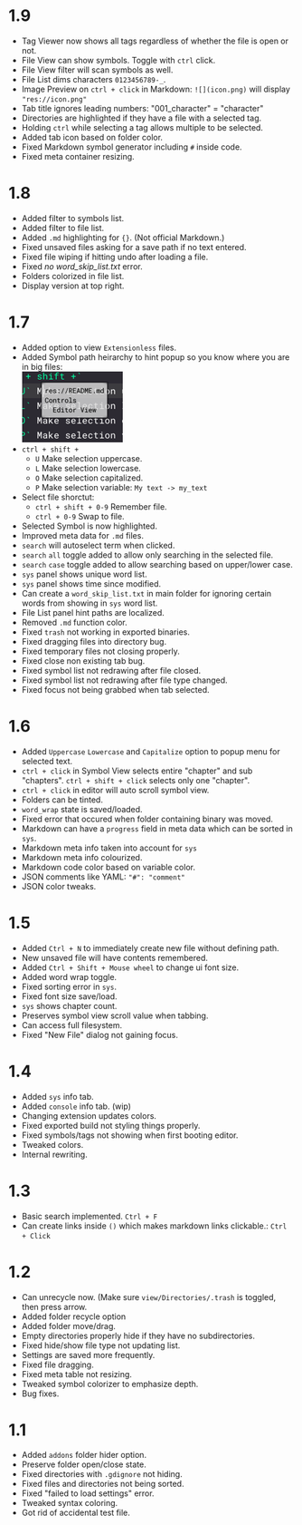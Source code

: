 # 1.9
- Tag Viewer now shows all tags regardless of whether the file is open or not.
- File View can show symbols. Toggle with `ctrl` click.
- File View filter will scan symbols as well.
- File List dims characters `0123456789-_`.
- Image Preview on `ctrl + click` in Markdown: `![](icon.png)` will display `"res://icon.png"`
- Tab title ignores leading numbers: "001_character" = "character"
- Directories are highlighted if they have a file with a selected tag.
- Holding `ctrl` while selecting a tag allows multiple to be selected.
- Added tab icon based on folder color.
- Fixed Markdown symbol generator including `#` inside code.
- Fixed meta container resizing.

# 1.8
- Added filter to symbols list.
- Added filter to file list.
- Added `.md` highlighting for `{}`. (Not official Markdown.)
- Fixed unsaved files asking for a save path if no text entered.
- Fixed file wiping if hitting undo after loading a file.
- Fixed *no word_skip_list.txt* error.
- Folders colorized in file list.
- Display version at top right.

# 1.7
- Added option to view `Extensionless` files.
- Added Symbol path heirarchy to hint popup so you know where you are in big files:  
	![](README/changes_hint_toc.png)
- `ctrl + shift +`
	- `U` Make selection uppercase.
	- `L` Make selection lowercase.
	- `O` Make selection capitalized.
	- `P` Make selection variable: `My text -> my_text`
- Select file shorctut:
	- `ctrl + shift + 0-9` Remember file.
	- `ctrl + 0-9` Swap to file.
- Selected Symbol is now highlighted.
- Improved meta data for `.md` files.
- `search` will autoselect term when clicked.
- `search` `all` toggle added to allow only searching in the selected file.
- `search` `case` toggle added to allow searching based on upper/lower case.
- `sys` panel shows unique word list.
- `sys` panel shows time since modified.
- Can create a `word_skip_list.txt` in main folder for ignoring certain words from showing in `sys` word list.
- File List panel hint paths are localized.
- Removed `.md` function color.
- Fixed `trash` not working in exported binaries.
- Fixed dragging files into directory bug.
- Fixed temporary files not closing properly.
- Fixed close non existing tab bug.
- Fixed symbol list not redrawing after file closed.
- Fixed symbol list not redrawing after file type changed. 
- Fixed focus not being grabbed when tab selected.

# 1.6
- Added `Uppercase` `Lowercase` and `Capitalize` option to popup menu for selected text.
- `ctrl + click` in Symbol View selects entire "chapter" and sub "chapters". `ctrl + shift + click` selects only one "chapter".
- `ctrl + click` in editor will auto scroll symbol view.
- Folders can be tinted.
- `word_wrap` state is saved/loaded.
- Fixed error that occured when folder containing binary was moved.
- Markdown can have a `progress` field in meta data which can be sorted in `sys`.
- Markdown meta info taken into account for `sys`
- Markdown meta info colourized.
- Markdown code color based on variable color.
- JSON comments like YAML: `"#": "comment"`
- JSON color tweaks.

# 1.5
- Added `Ctrl + N` to immediately create new file without defining path.
- New unsaved file will have contents remembered.
- Added `Ctrl + Shift + Mouse wheel` to change ui font size.
- Added word wrap toggle.
- Fixed sorting error in `sys`.
- Fixed font size save/load.
- `sys` shows chapter count.
- Preserves symbol view scroll value when tabbing.
- Can access full filesystem.
- Fixed "New File" dialog not gaining focus.

# 1.4
- Added `sys` info tab.
- Added `console` info tab. (wip)
- Changing extension updates colors.
- Fixed exported build not styling things properly.
- Fixed symbols/tags not showing when first booting editor.
- Tweaked colors.
- Internal rewriting.

# 1.3
- Basic search implemented. `Ctrl + F`
- Can create links inside `()` which makes markdown links clickable.: `Ctrl + Click`

# 1.2
- Can unrecycle now. (Make sure `view/Directories/.trash` is toggled, then press arrow.
- Added folder recycle option
- Added folder move/drag.
- Empty directories properly hide if they have no subdirectories.
- Fixed hide/show file type not updating list.
- Settings are saved more frequently.
- Fixed file dragging.
- Fixed meta table not resizing.
- Tweaked symbol colorizer to emphasize depth.
- Bug fixes.

# 1.1
- Added `addons` folder hider option.
- Preserve folder open/close state.
- Fixed directories with `.gdignore` not hiding.
- Fixed files and directories not being sorted.
- Fixed "failed to load settings" error.
- Tweaked syntax coloring.
- Got rid of accidental test file.